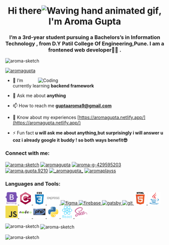 <h1 align="center">Hi there<img src="https://raw.githubusercontent.com/nixin72/nixin72/master/wave.gif" 
         alt="Waving hand animated gif"
         height="50"
         width="50" />, I'm Aroma Gupta</h1>
         <h3 align="center">
I’m a 3rd-year student pursuing a Bachelors’s in Information Technology , from D.Y Patil College Of Engineering,Pune. I am a frontened web developer👩‍💻 . 
</h3>
<p align="left"> <img src="https://komarev.com/ghpvc/?username=aroma-sketch&label=Profile%20views&color=0e75b6&style=flat" alt="aroma-sketch" /> </p>

<p align="left"> <a href="https://twitter.com/aromagupta" target="blank"><img src="https://img.shields.io/twitter/follow/aromagupta?logo=twitter&style=for-the-badge" alt="aromagupta" /></a> </p>
<img align="right" alt="Coding" width="400" src="https://cdn.dribbble.com/users/2646423/screenshots/5507196/computer.gif"/>
<!-- <img height="350" width="400" src="https://cdn.dribbble.com/users/2238041/screenshots/4763918/working.gif" /> -->

- 🌱 I’m currently learning **backend framework**

- 💬 Ask me about **anything**

- 📫 How to reach me **guptaaroma9@gmail.com**

- 📄 Know about my experiences [https://aromagupta.netlify.app/](https://aromagupta.netlify.app/)

- ⚡ Fun fact **u will ask me about anything,but surprisingly i will answer u coz i already google it buddy ! so both ways benefit😎**

<h3 align="left">Connect with me:</h3>
<p align="left">
<a href="https://codepen.io/aroma-sketch" target="blank"><img align="center" src="https://raw.githubusercontent.com/rahuldkjain/github-profile-readme-generator/master/src/images/icons/Social/codepen.svg" alt="aroma-sketch" height="30" width="40" /></a>
<a href="https://twitter.com/aromagupta" target="blank"><img align="center" src="https://raw.githubusercontent.com/rahuldkjain/github-profile-readme-generator/master/src/images/icons/Social/twitter.svg" alt="aromagupta" height="30" width="40" /></a>
<a href="https://linkedin.com/in/aroma-g-429595203" target="blank"><img align="center" src="https://raw.githubusercontent.com/rahuldkjain/github-profile-readme-generator/master/src/images/icons/Social/linked-in-alt.svg" alt="aroma-g-429595203" height="30" width="40" /></a>
<a href="https://fb.com/aroma.gupta.9210" target="blank"><img align="center" src="https://raw.githubusercontent.com/rahuldkjain/github-profile-readme-generator/master/src/images/icons/Social/facebook.svg" alt="aroma.gupta.9210" height="30" width="40" /></a>
<a href="https://instagram.com/_aromagupta_" target="blank"><img align="center" src="https://raw.githubusercontent.com/rahuldkjain/github-profile-readme-generator/master/src/images/icons/Social/instagram.svg" alt="_aromagupta_" height="30" width="40" /></a>
<a href="https://www.youtube.com/c/aromaplayss" target="blank"><img align="center" src="https://raw.githubusercontent.com/rahuldkjain/github-profile-readme-generator/master/src/images/icons/Social/youtube.svg" alt="aromaplayss" height="30" width="40" /></a>
</p>

<h3 align="left">Languages and Tools:</h3>
<p align="left"> <a href="https://getbootstrap.com" target="_blank" rel="noreferrer"> <img src="https://raw.githubusercontent.com/devicons/devicon/master/icons/bootstrap/bootstrap-plain-wordmark.svg" alt="bootstrap" width="40" height="40"/> </a> <a href="https://www.w3schools.com/cpp/" target="_blank" rel="noreferrer"> <img src="https://raw.githubusercontent.com/devicons/devicon/master/icons/cplusplus/cplusplus-original.svg" alt="cplusplus" width="40" height="40"/> </a> <a href="https://www.w3schools.com/css/" target="_blank" rel="noreferrer"> <img src="https://raw.githubusercontent.com/devicons/devicon/master/icons/css3/css3-original-wordmark.svg" alt="css3" width="40" height="40"/> </a> <a href="https://expressjs.com" target="_blank" rel="noreferrer"> <img src="https://raw.githubusercontent.com/devicons/devicon/master/icons/express/express-original-wordmark.svg" alt="express" width="40" height="40"/> </a> <a href="https://www.figma.com/" target="_blank" rel="noreferrer"> <img src="https://www.vectorlogo.zone/logos/figma/figma-icon.svg" alt="figma" width="40" height="40"/> </a> <a href="https://firebase.google.com/" target="_blank" rel="noreferrer"> <img src="https://www.vectorlogo.zone/logos/firebase/firebase-icon.svg" alt="firebase" width="40" height="40"/> </a> <a href="https://www.gatsbyjs.com/" target="_blank" rel="noreferrer"> <img src="https://www.vectorlogo.zone/logos/gatsbyjs/gatsbyjs-icon.svg" alt="gatsby" width="40" height="40"/> </a> <a href="https://git-scm.com/" target="_blank" rel="noreferrer"> <img src="https://www.vectorlogo.zone/logos/git-scm/git-scm-icon.svg" alt="git" width="40" height="40"/> </a> <a href="https://www.w3.org/html/" target="_blank" rel="noreferrer"> <img src="https://raw.githubusercontent.com/devicons/devicon/master/icons/html5/html5-original-wordmark.svg" alt="html5" width="40" height="40"/> </a> <a href="https://www.java.com" target="_blank" rel="noreferrer"> <img src="https://raw.githubusercontent.com/devicons/devicon/master/icons/java/java-original.svg" alt="java" width="40" height="40"/> </a> <a href="https://developer.mozilla.org/en-US/docs/Web/JavaScript" target="_blank" rel="noreferrer"> <img src="https://raw.githubusercontent.com/devicons/devicon/master/icons/javascript/javascript-original.svg" alt="javascript" width="40" height="40"/> </a> <a href="https://nodejs.org" target="_blank" rel="noreferrer"> <img src="https://raw.githubusercontent.com/devicons/devicon/master/icons/nodejs/nodejs-original-wordmark.svg" alt="nodejs" width="40" height="40"/> </a> <a href="https://www.php.net" target="_blank" rel="noreferrer"> <img src="https://raw.githubusercontent.com/devicons/devicon/master/icons/php/php-original.svg" alt="php" width="40" height="40"/> </a> <a href="https://www.python.org" target="_blank" rel="noreferrer"> <img src="https://raw.githubusercontent.com/devicons/devicon/master/icons/python/python-original.svg" alt="python" width="40" height="40"/> </a> <a href="https://reactjs.org/" target="_blank" rel="noreferrer"> <img src="https://raw.githubusercontent.com/devicons/devicon/master/icons/react/react-original-wordmark.svg" alt="react" width="40" height="40"/> </a> <a href="https://sass-lang.com" target="_blank" rel="noreferrer"> <img src="https://raw.githubusercontent.com/devicons/devicon/master/icons/sass/sass-original.svg" alt="sass" width="40" height="40"/> </a> </p>

<p><img align="left" src="https://github-readme-stats.vercel.app/api/top-langs?username=aroma-sketch&show_icons=true&locale=en&layout=compact" alt="aroma-sketch" /></p>

<p>&nbsp;<img align="center" src="https://github-readme-stats.vercel.app/api?username=aroma-sketch&show_icons=true&locale=en" alt="aroma-sketch" /></p>

<p><img align="center" src="https://github-readme-streak-stats.herokuapp.com/?user=aroma-sketch&" alt="aroma-sketch" /></p>





